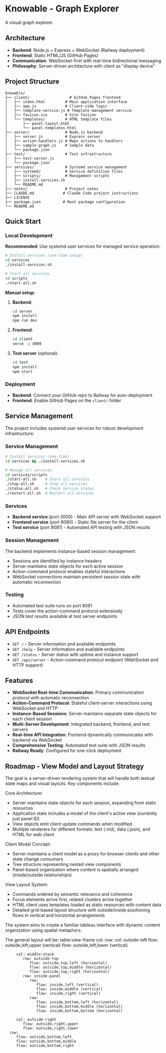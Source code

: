 # Knowable - Graph Explorer

A visual graph explorer.

## Architecture

- **Backend**: Node.js + Express + WebSocket (Railway deployment)
- **Frontend**: Static HTML/JS (GitHub Pages)
- **Communication**: WebSocket-first with real-time bidirectional messaging
- **Philosophy**: Server-driven architecture with client as "display device"

## Project Structure

```
knowable/
├── client/                  # GitHub Pages frontend
│   ├── index.html         # Main application interface
│   ├── app.js             # Client-side logic
│   ├── template-service.js # Template management service
│   ├── favicon.ico        # Site favicon
│   └── templates/         # HTML template files
│       ├── panel-layout.html
│       └── panel-templates.html
├── server/                # Node.js backend
│   ├── server.js          # Express server
│   ├── action-handlers.js # Maps actions to handlers
│   ├── sample-graph.js    # Sample data
│   └── package.json
├── test/                  # Test infrastructure
│   ├── test-server.js
│   └── package.json
├── services/              # Systemd service management
│   ├── systemd/           # Service definition files
│   ├── scripts/           # Management scripts
│   ├── install-services.sh
│   └── README.md
├── notes/                 # Project notes
├── CLAUDE.md             # Claude Code project instructions
├── LICENSE
├── package.json          # Root package configuration
└── README.md
```

## Quick Start

### Local Development

**Recommended**: Use systemd user services for managed service operation:
```bash
# Install services (one-time setup)
cd services
./install-services.sh

# Start all services
cd scripts
./start-all.sh
```

**Manual setup**:
1. **Backend**:
   ```bash
   cd server
   npm install
   npm run dev
   ```

2. **Frontend**:
   ```bash
   cd client
   serve -p 8080
   ```

3. **Test server** (optional):
   ```bash
   cd test
   npm install
   npm start
   ```

### Deployment

- **Backend**: Connect your GitHub repo to Railway for auto-deployment
- **Frontend**: Enable GitHub Pages on the `client/` folder

## Service Management

The project includes systemd user services for robust development infrastructure:

### Service Management
```bash
# Install services (one-time)
cd services && ./install-services.sh

# Manage all services
cd services/scripts
./start-all.sh    # Start all services
./stop-all.sh     # Stop all services
./status-all.sh   # Check service status
./restart-all.sh  # Restart all services
```

### Services
- **Backend service** (port 3000) - Main API server with WebSocket support
- **Frontend service** (port 8080) - Static file server for the client  
- **Test service** (port 8081) - Automated API testing with JSON results

### Session Management
The backend implements instance-based session management:
- Sessions are identified by instance headers
- Server maintains state objects for each active session
- Action-command protocol enables stateful interactions
- WebSocket connections maintain persistent session state with automatic reconnection

### Testing
- Automated test suite runs on port 8081
- Tests cover the action-command protocol extensively
- JSON test results available at test server endpoints

## API Endpoints

- `GET /` - Server information and available endpoints
- `GET /help` - Server information and available endpoints
- `GET /status` - Server status with uptime and instance support
- `GET /api/server` - Action-command protocol endpoint (WebSocket and HTTP support)

## Features

- **WebSocket Real-time Communication**: Primary communication protocol with automatic reconnection
- **Action-Command Protocol**: Stateful client-server interactions using WebSocket and HTTP
- **Instance-Based Sessions**: Server maintains separate state objects for each client session
- **Multi-Server Development**: Integrated backend, frontend, and test servers
- **Real-time API Integration**: Frontend dynamically communicates with backend via WebSocket
- **Comprehensive Testing**: Automated test suite with JSON results
- **Railway Ready**: Configured for one-click deployment

## Roadmap - View Model and Layout Strategy
The goal is a server-driven rendering system that will handle both textual state maps and visual layouts.
Key components include:

Core Architecture:
- Server maintains state objects for each session, expanding from static resources
- Application state includes a model of the client's active view (currently just panel ID)
- View objects emit client update commands when modified
- Multiple renderers for different formats: text (.md), data (.json), and HTML for web client

Client Model Concept:
- Server maintains a client model as a proxy for browser clients and other state change consumers
- Tree structure representing nested view components
- Panel-based organization where content is spatially arranged (inside/outside relationships)

View Layout System:
- Commands ordered by semantic relevance and coherence
- Focus elements arrive first, related clusters arrive together
- HTML client uses templates loaded as static resources with content data
- Detailed grid-based layout structure with outside/inside positioning flows in vertical and horizontal arrangements

The system aims to create a familiar tableau interface with dynamic content organization using spatial metaphors.

The general layout will be:
table:view-frame
   col:
      row:
         col: outside-left
            flow: outside,left,upper (vertical)
            flow: outside,left,lower (vertical)

         col: middle-stack
            row: outside-top
               flow: outside,top,left (horizontal)
               flow: outside,top,middle (horizontal)
               flow: outside,top,right (horizontal)
            row: inside-panel
               row:
                  flow: inside,left (vertical)
                  flow: inside,middle (vertical)
                  flow: inside,right (vertical)
               row:
                  flow: inside,bottom,left (horizontal)
                  flow: inside,bottom,middle (horizontal)
                  flow: inside,bottom,bottom (horizontal)

         col: outside-right
            flow: outside,right,upper
            flow: outside,right,lower
      row:
         flow: outside,bottom,left
         flow: outside,bottom,middle
         flow: outside,bottom,right
